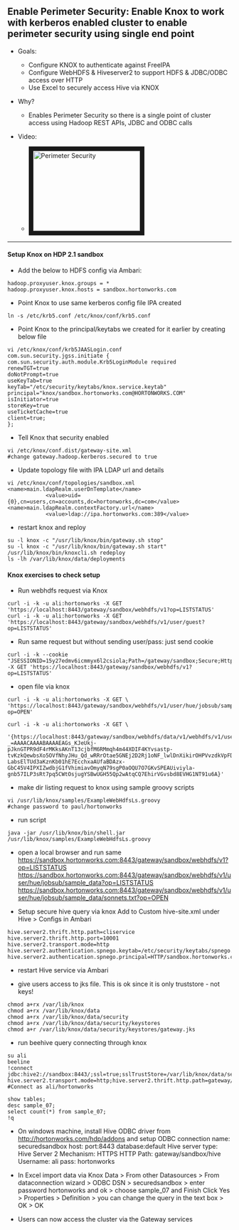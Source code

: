                 
## Enable Perimeter Security: Enable Knox to work with kerberos enabled cluster to enable perimeter security using single end point

- Goals: 
  - Configure KNOX to authenticate against FreeIPA
  - Configure WebHDFS & Hiveserver2 to support HDFS & JDBC/ODBC access over HTTP
  - Use Excel to securely access Hive via KNOX

- Why? 
  - Enables Perimeter Security so there is a single point of cluster access using Hadoop REST APIs, JDBC and ODBC calls 

- Video:
  - <a href="http://www.youtube.com/watch?feature=player_embedded&v=klAWTodCPZo" target="_blank"><img src="http://img.youtube.com/vi/klAWTodCPZo/0.jpg" alt="Perimeter Security" width="240" height="180" border="10" /></a>

----------------------

#### Setup Knox on HDP 2.1 sandbox

- Add the below to HDFS config via Ambari:
```
hadoop.proxyuser.knox.groups = * 
hadoop.proxyuser.knox.hosts = sandbox.hortonworks.com 
```		
- Point Knox to use same kerberos config file IPA created		
```
ln -s /etc/krb5.conf /etc/knox/conf/krb5.conf
```

- Point Knox to the principal/keytabs we created for it earlier by creating below file
```
vi /etc/knox/conf/krb5JAASLogin.conf
com.sun.security.jgss.initiate { 
com.sun.security.auth.module.Krb5LoginModule required 
renewTGT=true
doNotPrompt=true
useKeyTab=true
keyTab="/etc/security/keytabs/knox.service.keytab" 
principal="knox/sandbox.hortonworks.com@HORTONWORKS.COM" 
isInitiator=true
storeKey=true
useTicketCache=true
client=true;
};
```

- Tell Knox that security enabled
```
vi /etc/knox/conf.dist/gateway-site.xml
#change gateway.hadoop.kerberos.secured to true
```

- Update topology file with IPA LDAP url and details
```
vi /etc/knox/conf/topologies/sandbox.xml
<name>main.ldapRealm.userDnTemplate</name>
			<value>uid={0},cn=users,cn=accounts,dc=hortonworks,dc=com</value>
<name>main.ldapRealm.contextFactory.url</name>
			<value>ldap://ipa.hortonworks.com:389</value>
```

- restart knox and reploy
```
su -l knox -c "/usr/lib/knox/bin/gateway.sh stop" 
su -l knox -c "/usr/lib/knox/bin/gateway.sh start" 
/usr/lib/knox/bin/knoxcli.sh redeploy
ls -lh /var/lib/knox/data/deployments
```

#### Knox exercises to check setup

- Run webhdfs request via Knox
```
curl -i -k -u ali:hortonworks -X GET 'https://localhost:8443/gateway/sandbox/webhdfs/v1?op=LISTSTATUS'
curl -i -k -u ali:hortonworks -X GET 'https://localhost:8443/gateway/sandbox/webhdfs/v1/user/guest?op=LISTSTATUS'
```
- Run same request but without sending user/pass: just send cookie
```
curl -i -k --cookie "JSESSIONID=15y27edmv6icmmyx6l2csiola;Path=/gateway/sandbox;Secure;HttpOnly" -X GET 'https://localhost:8443/gateway/sandbox/webhdfs/v1?op=LISTSTATUS'
```
- open file via knox
```
curl -i -k -u ali:hortonworks -X GET \
'https://localhost:8443/gateway/sandbox/webhdfs/v1/user/hue/jobsub/sample_data/sonnets.txt?op=OPEN'

curl -i -k -u ali:hortonworks -X GET \
 '{https://localhost:8443/gateway/sandbox/webhdfs/data/v1/webhdfs/v1/user/hue/jobsub/sample_data/sonnets.txt?_=AAAACAAAABAAAAEAGs_KJeUkj-pJknGTPR9dF4rMKksAKnT13cjbfM6RMmqh4m44XDIF4KYvsastp-tvKzkQewbsXo5OVfNhyJHu_Qd_wRRrOtae5GNEj2D2Rj1oNF_lwlDnXikirOHPVvzdkVpFDk9qHYHpj3HnPkllxbMLNEFxSchyMSn82DC2fl3kQ7tbY_vYsntA0LkJcSNr6eYtwTqLoIpdDhjobf1-LabsElTUd3aKznKb01hE7EcchxaAUfaBDAzx-GbC45V4IPXIZwdbjG1fVhimiavOmyqN79sgP0aOQU7O7GKvSPEAUiviyla-gnb57ILP3sRt7pq5CWtOsjugYSBwUGH55Qp2wAtqCQ7EhirVGvsbd8EVHG1NT91u6A}'
```
- make dir listing request to knox using sample groovy scripts
```
vi /usr/lib/knox/samples/ExampleWebHdfsLs.groovy
#change password to paul/hortonworks
```
- run script
```
java -jar /usr/lib/knox/bin/shell.jar /usr/lib/knox/samples/ExampleWebHdfsLs.groovy
```

- open a local browser and run same 
https://sandbox.hortonworks.com:8443/gateway/sandbox/webhdfs/v1?op=LISTSTATUS
https://sandbox.hortonworks.com:8443/gateway/sandbox/webhdfs/v1/user/hue/jobsub/sample_data?op=LISTSTATUS
https://sandbox.hortonworks.com:8443/gateway/sandbox/webhdfs/v1/user/hue/jobsub/sample_data/sonnets.txt?op=OPEN


- Setup secure hive query via knox
Add to Custom hive-site.xml under Hive > Configs in Ambari
```
hive.server2.thrift.http.path=cliservice
hive.server2.thrift.http.port=10001
hive.server2.transport.mode=http
hive.server2.authentication.spnego.keytab=/etc/security/keytabs/spnego.service.keytab
hive.server2.authentication.spnego.principal=HTTP/sandbox.hortonworks.com@HORTONWORKS.COM
```

- restart Hive service via Ambari



- give users access to jks file. This is ok since it is only truststore - not keys!
```
chmod a+rx /var/lib/knox
chmod a+rx /var/lib/knox/data
chmod a+rx /var/lib/knox/data/security
chmod a+rx /var/lib/knox/data/security/keystores
chmod a+r /var/lib/knox/data/security/keystores/gateway.jks
```

- run beehive query connecting through knox
```
su ali
beeline
!connect jdbc:hive2://sandbox:8443/;ssl=true;sslTrustStore=/var/lib/knox/data/security/keystores/gateway.jks;trustStorePassword=knox?hive.server2.transport.mode=http;hive.server2.thrift.http.path=gateway/sandbox/hive
#Connect as ali/hortonworks

show tables;
desc sample_07;
select count(*) from sample_07;
!q
```

- On windows machine, install Hive ODBC driver from http://hortonworks.com/hdp/addons and setup ODBC connection 
name: securedsandbox
host:<sandboxIP>
port:8443
database:default
Hive server type: Hive Server 2
Mechanism: HTTPS
HTTP Path: gateway/sandbox/hive
Username: ali
pass: hortonworks

- In Excel import data via Knox
Data > From other Datasources > From dataconnection wizard > ODBC DSN > securedsandbox > enter password hortonworks and ok > choose sample_07 and Finish
Click Yes > Properties > Definition > you can change the query in the text box > OK > OK


- Users can now access the cluster via the Gateway services  

